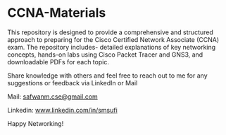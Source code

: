 # CCNA-Materials
This repository is designed to provide a comprehensive and structured approach to preparing for the Cisco Certified Network Associate (CCNA) exam.
The repository includes- detailed explanations of key networking concepts, hands-on labs using Cisco Packet Tracer and GNS3, and downloadable PDFs for each topic.

Share knowledge with others and feel free to reach out to me for any suggestions or feedback via LinkedIn or Mail

Mail: safwanm.cse@gmail.com

Linkedin: www.linkedin.com/in/smsufi

Happy Networking!
